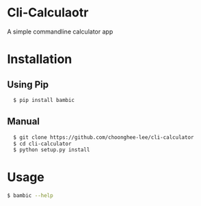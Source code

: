 # Cli-Calculaotr

A simple commandline calculator app

# Installation

## Using Pip

```bash
  $ pip install bambic
```

## Manual

```bash
  $ git clone https://github.com/choonghee-lee/cli-calculator
  $ cd cli-calculator
  $ python setup.py install
```

# Usage

```bash
$ bambic --help
```

